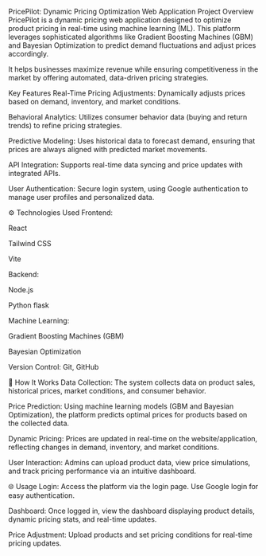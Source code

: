 PricePilot: Dynamic Pricing Optimization Web Application
 Project Overview
PricePilot is a dynamic pricing web application designed to optimize product pricing in real-time using machine learning (ML). This platform leverages sophisticated algorithms like Gradient Boosting Machines (GBM) and Bayesian Optimization to predict demand fluctuations and adjust prices accordingly.

It helps businesses maximize revenue while ensuring competitiveness in the market by offering automated, data-driven pricing strategies.

 Key Features
Real-Time Pricing Adjustments: Dynamically adjusts prices based on demand, inventory, and market conditions.

Behavioral Analytics: Utilizes consumer behavior data (buying and return trends) to refine pricing strategies.

Predictive Modeling: Uses historical data to forecast demand, ensuring that prices are always aligned with predicted market movements.

API Integration: Supports real-time data syncing and price updates with integrated APIs.

User Authentication: Secure login system, using Google authentication to manage user profiles and personalized data.

⚙️ Technologies Used
Frontend:

React

Tailwind CSS

Vite

Backend:

Node.js

Python flask

Machine Learning:

Gradient Boosting Machines (GBM)

Bayesian Optimization

Version Control: Git, GitHub

📝 How It Works
Data Collection: The system collects data on product sales, historical prices, market conditions, and consumer behavior.

Price Prediction: Using machine learning models (GBM and Bayesian Optimization), the platform predicts optimal prices for products based on the collected data.

Dynamic Pricing: Prices are updated in real-time on the website/application, reflecting changes in demand, inventory, and market conditions.

User Interaction: Admins can upload product data, view price simulations, and track pricing performance via an intuitive dashboard.


🌐 Usage
Login: Access the platform via the login page. Use Google login for easy authentication.

Dashboard: Once logged in, view the dashboard displaying product details, dynamic pricing stats, and real-time updates.

Price Adjustment: Upload products and set pricing conditions for real-time pricing updates.


